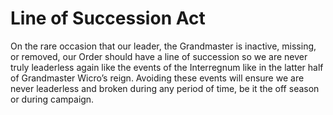 [Bill number: 6-302]: #
[Author: Grandmaster Ghostise]: #
[Author: Commander Fanboy]: #
[Proposed Date: 12/18/2018]: #
[Passed Date: 1/3/2019]: #

# Line of Succession Act
On the rare occasion that our leader, the Grandmaster is inactive, missing, or removed, our Order should have a line of succession so we are never truly leaderless again like the events of the Interregnum like in the latter half of Grandmaster Wicro’s reign. Avoiding these events will ensure we are never leaderless and broken during any period of time, be it the off season or during campaign.
